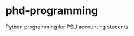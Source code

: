 # phd-programming
Python programming for PSU accounting students


<!-- [![Binder](https://mybinder.org/badge_logo.svg)](https://mybinder.org/v2/gh/sbb151/phd-programming.git/HEAD) -->
